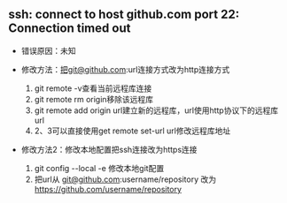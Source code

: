 ## ssh: connect to host github.com port 22: Connection timed out
* 错误原因：未知
* 修改方法：把git@github.com:url连接方式改为http连接方式
    1. git remote -v查看当前远程库连接
    2. git remote rm origin移除该远程库
    3. git remote add origin url建立新的远程库，url使用http协议下的远程库url
    4. 2、3可以直接使用get remote set-url url修改远程库地址

* 修改方法2：修改本地配置把ssh连接改为https连接
    1. git config --local -e 修改本地git配置
    2. 把url从 git@github.com:username/repository 改为 https://github.com/username/repository
